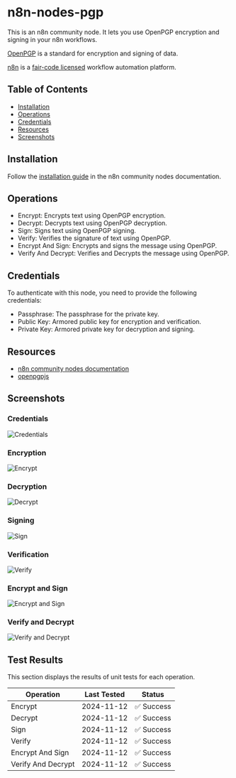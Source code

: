 # n8n-nodes-pgp

This is an n8n community node. It lets you use OpenPGP encryption and signing in your n8n workflows.

[OpenPGP](https://www.openpgp.org/) is a standard for encryption and signing of data.

[n8n](https://n8n.io/) is a [fair-code licensed](https://docs.n8n.io/reference/license/) workflow automation platform.

## Table of Contents
* [Installation](#installation)
* [Operations](#operations)
* [Credentials](#credentials)
* [Resources](#resources)
* [Screenshots](#screenshots)


## Installation

Follow the [installation guide](https://docs.n8n.io/integrations/community-nodes/installation/) in the n8n community nodes documentation.

## Operations

- Encrypt: Encrypts text using OpenPGP encryption.
- Decrypt: Decrypts text using OpenPGP decryption.
- Sign: Signs text using OpenPGP signing.
- Verify: Verifies the signature of text using OpenPGP.
- Encrypt And Sign: Encrypts and signs the message using OpenPGP.
- Verify And Decrypt: Verifies and Decrypts the message using OpenPGP.

## Credentials

To authenticate with this node, you need to provide the following credentials:
- Passphrase: The passphrase for the private key.
- Public Key: Armored public key for encryption and verification.
- Private Key: Armored private key for decryption and signing.

## Resources

- [n8n community nodes documentation](https://docs.n8n.io/integrations/community-nodes/)
- [openpgpjs](https://openpgpjs.org/)

## Screenshots

### Credentials
![Credentials](./docs/images/credentials.png)

### Encryption
![Encrypt](./docs/images/encrypt.png)

### Decryption
![Decrypt](./docs/images/decrypt.png)

### Signing
![Sign](./docs/images/sign.png)

### Verification
![Verify](./docs/images/verify.png)

### Encrypt and Sign
![Encrypt and Sign](./docs/images/encrypt-and-sign.png)

### Verify and Decrypt
![Verify and Decrypt](./docs/images/verify-and-decrypt.png)

## Test Results

This section displays the results of unit tests for each operation.

| Operation            | Last Tested                                               | Status                                                     |
|----------------------|-----------------------------------------------------------|------------------------------------------------------------|
| Encrypt              | <span id="test-encrypt-date">2024-11-12</span>            | <span id="test-encrypt-result">✅ Success</span>            |
| Decrypt              | <span id="test-decrypt-date">2024-11-12</span>            | <span id="test-decrypt-result">✅ Success</span>             |
| Sign                 | <span id="test-sign-date">2024-11-12</span>               | <span id="test-sign-result">✅ Success</span>                |
| Verify               | <span id="test-verify-date">2024-11-12</span>             | <span id="test-verify-result">✅ Success</span>              |
| Encrypt And Sign     | <span id="test-encrypt-and-sign-date">2024-11-12</span>   | <span id="test-encrypt-and-sign-result">✅ Success</span>    |
| Verify And Decrypt   | <span id="test-verify-and-decrypt-date">2024-11-12</span> | <span id="test-verify-and-decrypt-result">✅ Success</span> |

